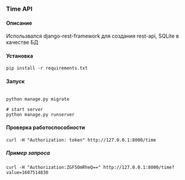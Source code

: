 ### Time API

#### Описание

Использвался django-rest-framework для создания rest-api, SQLite в качестве БД

#### Установка

```shell script
pip install -r requirements.txt
```

#### Запуск

```shell script

python manage.py migrate

# start server
python manage.py runserver
```


#### Проверка работоспособности

```shell script
curl -H "Authorization: token" http://127.0.0.1:8000/time
```
##### Пример запроса
```shell script
curl -H "Authorization:ZGF5OmRheQ==" http://127.0.0.1:8000/time?value=1607514830
```